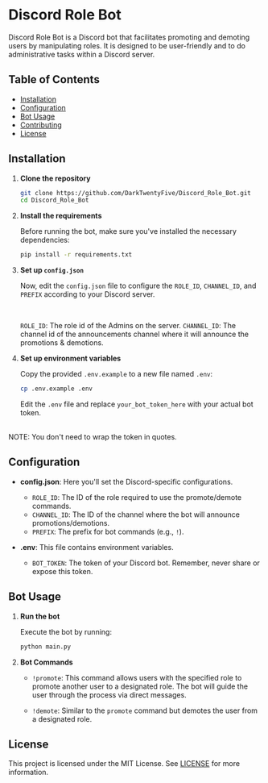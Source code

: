 # Discord Role Bot

Discord Role Bot is a Discord bot that facilitates promoting and demoting users by manipulating roles. It is designed to be user-friendly and to do administrative tasks within a Discord server.

## Table of Contents

- [Installation](#installation)
- [Configuration](#configuration)
- [Bot Usage](#bot-usage)
- [Contributing](#contributing)
- [License](#license)

## Installation

1. **Clone the repository**
    ```bash
    git clone https://github.com/DarkTwentyFive/Discord_Role_Bot.git
    cd Discord_Role_Bot
    ```

2. **Install the requirements**

   Before running the bot, make sure you've installed the necessary dependencies:
    ```bash
    pip install -r requirements.txt
    ```

3. **Set up `config.json`**

   Now, edit the `config.json` file to configure the `ROLE_ID`, `CHANNEL_ID`, and `PREFIX` according to your Discord server.

   <br>

   `ROLE_ID`: The role id of the Admins on the server.
   `CHANNEL_ID`: The channel id of the announcements channel where it will announce the promotions & demotions.
4. **Set up environment variables**

   Copy the provided `.env.example` to a new file named `.env`:
    ```bash
    cp .env.example .env
    ```

   Edit the `.env` file and replace `your_bot_token_here` with your actual bot token.
<br>
   NOTE: You don't need to wrap the token in quotes.

## Configuration

- **config.json**: Here you'll set the Discord-specific configurations.
  - `ROLE_ID`: The ID of the role required to use the promote/demote commands.
  - `CHANNEL_ID`: The ID of the channel where the bot will announce promotions/demotions.
  - `PREFIX`: The prefix for bot commands (e.g., `!`).

- **.env**: This file contains environment variables.
  - `BOT_TOKEN`: The token of your Discord bot. Remember, never share or expose this token.

## Bot Usage

1. **Run the bot**

   Execute the bot by running:
    ```bash
    python main.py
    ```

2. **Bot Commands**

   - `!promote`: This command allows users with the specified role to promote another user to a designated role. The bot will guide the user through the process via direct messages.
   
   - `!demote`: Similar to the `promote` command but demotes the user from a designated role.

## License

This project is licensed under the MIT License. See [LICENSE](LICENSE) for more information.

